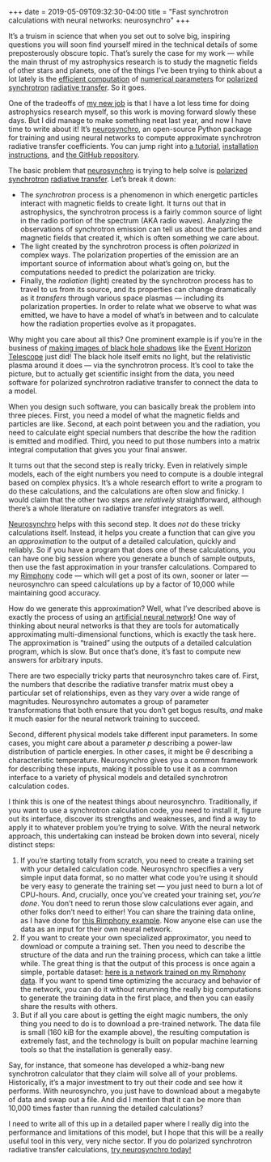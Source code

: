 +++
date = 2019-05-09T09:32:30-04:00
title = "Fast synchrotron calculations with neural networks: neurosynchro"
+++

It’s a truism in science that when you set out to solve big, inspiring
questions you will soon find yourself mired in the technical details of some
preposterously obscure topic. That’s surely the case for my work — while the
main thrust of my astrophysics research is to study the magnetic fields of
other stars and planets, one of the things I’ve been trying to think about a
lot lately is the
[efficient computation](https://en.wikipedia.org/wiki/Program_optimization) of
[numerical parameters](https://en.wikipedia.org/wiki/Numerical_method) for
[polarized](https://en.wikipedia.org/wiki/Polarization_(waves))
[synchrotron](https://en.wikipedia.org/wiki/Synchrotron_radiation)
[radiative transfer](https://en.wikipedia.org/wiki/Radiative_transfer). So it
goes.

One of the tradeoffs of [my new job](./2018/operation-innovation.md) is that I
have a lot less time for doing astrophysics research myself, so this work is
moving forward slowly these days. But I did manage to make something neat last
year, and now I have time to write about it! It’s
[neurosynchro](https://neurosynchro.readthedocs.io/), an open-source Python
package for training and using neural networks to compute approximate
synchrotron radiative transfer coefficients. You can jump right into
[a tutorial](https://neurosynchro.readthedocs.io/en/latest/index.html#tutorial-aka-how-to-use-it),
[installation instructions](https://neurosynchro.readthedocs.io/en/latest/installation.html),
and [the GitHub repository](https://github.com/pkgw/neurosynchro/).

<!-- more -->

The basic problem that [neurosynchro](https://neurosynchro.readthedocs.io/) is
trying to help solve is
[polarized](https://en.wikipedia.org/wiki/Polarization_(waves))
[synchrotron](https://en.wikipedia.org/wiki/Synchrotron_radiation)
[radiative transfer](https://en.wikipedia.org/wiki/Radiative_transfer). Let’s
break it down:

- The *synchrotron* process is a phenomenon in which energetic particles
  interact with magnetic fields to create light. It turns out that in
  astrophysics, the synchrotron process is a fairly common source of light in
  the radio portion of the spectrum (AKA radio waves). Analyzing the
  observations of synchrotron emission can tell us about the particles and
  magnetic fields that created it, which is often something we care about.
- The light created by the synchrotron process is often *polarized* in complex
  ways. The polarization properties of the emission are an important source of
  information about what’s going on, but the computations needed to predict
  the polarization are tricky.
- Finally, the *radiation* (light) created by the synchrotron process has to
  travel to us from its source, and its properties can change dramatically as
  it *transfers* through various space plasmas — including its polarization
  properties. In order to relate what we observe to what was emitted, we have
  to have a model of what’s in between and to calculate how the radiation
  properties evolve as it propagates.

Why might you care about all this? One prominent example is if you’re in the
business of
[making images of black hole shadows](https://iopscience.iop.org/journal/2041-8205/page/Focus_on_EHT)
like the [Event Horizon Telescope](https://eventhorizontelescope.org/) just
did! The black hole itself emits no light, but the relativistic plasma around
it does — via the synchrotron process. It’s cool to take the picture, but to
actually get scientific insight from the data, you need software for polarized
synchrotron radiative transfer to connect the data to a model.

When you design such software, you can basically break the problem into three
pieces. First, you need a model of what the magnetic fields and particles are
like. Second, at each point between you and the radiation, you need to
calculate eight special numbers that describe the how the radition is emitted
and modified. Third, you need to put those numbers into a matrix integral
computation that gives you your final answer.

It turns out that the second step is really tricky. Even in relatively simple
models, each of the eight numbers you need to compute is a double integral
based on complex physics. It’s a whole research effort to write a program to
do these calculations, and the calculations are often slow and finicky. I
would claim that the other two steps are *relatively* straightforward,
although there’s a whole literature on radiative transfer integrators as well.

[Neurosynchro](https://neurosynchro.readthedocs.io/) helps with this second
step. It does *not* do these tricky calculations itself. Instead, it helps you
create a function that can give you an *approximation* to the output of a
detailed calculation, quickly and reliably. So if you have a program that does
one of these calculations, you can have one big session where you generate a
bunch of sample outputs, then use the fast approximation in your transfer
calculations. Compared to my [Rimphony](https://github.com/pkgw/rimphony) code
— which will get a post of its own, sooner or later — neurosynchro can speed
calculations up by a factor of 10,000 while maintaining good accuracy.

How do we generate this approximation? Well, what I’ve described above is
exactly the process of using an
[artificial neural network](https://en.wikipedia.org/wiki/Artificial_neural_network)!
One way of thinking about neural networks is that they are tools for
automatically approximating multi-dimensional functions, which is exactly the
task here. The approximation is “trained” using the outputs of a detailed
calculation program, which is slow. But once that’s done, it’s fast to compute
new answers for arbitrary inputs.

There are two especially tricky parts that neurosynchro takes care of. First,
the numbers that describe the radiative transfer matrix must obey a particular
set of relationships, even as they vary over a wide range of magnitudes.
Neurosynchro automates a group of parameter transformations that both ensure
that you don’t get bogus results, *and* make it much easier for the neural
network training to succeed.

Second, different physical models take different input parameters. In some
cases, you might care about a parameter *p* describing a power-law
distribution of particle energies. In other cases, it might be *θ* describing
a characteristic temperature. Neurosynchro gives you a common framework for
describing these inputs, making it possible to use it as a common interface to
a variety of physical models and detailed synchrotron calculation codes.

I think this is one of the neatest things about neurosynchro. Traditionally,
if you want to use a synchrotron calculation code, you need to install it,
figure out its interface, discover its strengths and weaknesses, and find a
way to apply it to whatever problem you’re trying to solve. With the neural
network approach, this undertaking can instead be broken down into several,
nicely distinct steps:

1. If you’re starting totally from scratch, you need to create a training set
   with your detailed calculation code. Neurosynchro specifies a very simple
   input data format, so no matter what code you’re using it should be very
   easy to generate the training set — you just need to burn a lot of
   CPU-hours. And, crucially, once you’ve created your training set, *you’re
   done*. You don’t need to rerun those slow calculations ever again, and
   other folks don’t need to either! You can share the training data online,
   as I have done for
   [this Rimphony example](https://neurosynchro.readthedocs.io/en/latest/download-training-set.html#download-training-set).
   Now anyone else can use the data as an input for their own neural network.
2. If you want to create your own specialized approximator, you need to
   download or compute a training set. Then you need to describe the structure
   of the data and run the training process, which can take a little while.
   The great thing is that the output of this process is once again a simple,
   portable dataset:
   [here is a network trained on my Rimphony data](https://neurosynchro.readthedocs.io/en/latest/download-trained-networks.html).
   If you want to spend time optimizing the accuracy and behavior of the
   network, you can do it without rerunning the really big computations to
   generate the training data in the first place, and then you can easily
   share the results with others.
3. But if all you care about is getting the eight magic numbers, the only
   thing you need to do is to download a pre-trained network. The data file is
   small (160 kiB for the example above), the resulting computation is
   extremely fast, and the technology is built on popular machine learning
   tools so that the installation is generally easy.

Say, for instance, that someone has developed a whiz-bang new synchrotron
calculator that they claim will solve all of your problems. Historically, it’s
a major investment to try out their code and see how it performs. With
neurosynchro, you just have to download about a megabyte of data and swap out
a file. And did I mention that it can be more than 10,000 times faster than
running the detailed calculations?

I need to write all of this up in a detailed paper where I really dig into the
performance and limitations of this model, but I hope that this will be a
really useful tool in this very, very niche sector. If you do polarized
synchrotron radiative transfer calculations,
[try neurosynchro today!](https://neurosynchro.readthedocs.io/en/latest/installation.html)
